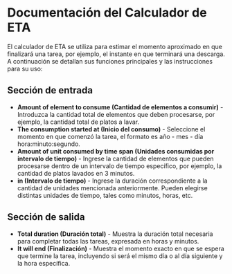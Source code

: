 # Documentación del Calculador de ETA

El calculador de ETA se utiliza para estimar el momento aproximado en que finalizará una tarea, por ejemplo, el instante en que terminará una descarga. A continuación se detallan sus funciones principales y las instrucciones para su uso:

## Sección de entrada

* **Amount of element to consume (Cantidad de elementos a consumir)** - Introduzca la cantidad total de elementos que deben procesarse, por ejemplo, la cantidad total de platos a lavar.
* **The consumption started at (Inicio del consumo)** - Seleccione el momento en que comenzó la tarea, el formato es año - mes - día hora:minuto:segundo.
* **Amount of unit consumed by time span (Unidades consumidas por intervalo de tiempo)** - Ingrese la cantidad de elementos que pueden procesarse dentro de un intervalo de tiempo específico, por ejemplo, la cantidad de platos lavados en 3 minutos.
* **in (Intervalo de tiempo)** - Ingrese la duración correspondiente a la cantidad de unidades mencionada anteriormente. Pueden elegirse distintas unidades de tiempo, tales como minutos, horas, etc.

## Sección de salida

* **Total duration (Duración total)** - Muestra la duración total necesaria para completar todas las tareas, expresada en horas y minutos.
* **It will end (Finalización)** - Muestra el momento exacto en que se espera que termine la tarea, incluyendo si será el mismo día o al día siguiente y la hora específica.